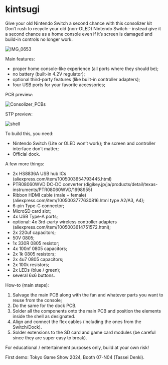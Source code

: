 # kintsugi
Give your old Nintendo Switch a second chance with this consolizer kit
Don’t rush to recycle your old (non-OLED) Nintendo Switch – instead give it a second chance as a home console even if it’s screen is damaged and build-in controls no longer work.

![IMG_0653](https://github.com/user-attachments/assets/82fea9e5-15eb-4b2d-83d4-98aeefe136bd)

Main features: 

- proper home console-like experience (all ports where they should be);
- no battery (built-in 4.2V regulator);
- optional third-party features (like built-in controller adapters);
- four USB ports for your favorite accessories;

PCB preview:

![Consolizer_PCBs](https://github.com/user-attachments/assets/bb2c03c1-daee-468e-9049-4bbaf2b244c6)

STP preview:

![shell](https://github.com/user-attachments/assets/144a75e5-5909-4014-9365-5de4c7f1e25f)

To build this, you need:
- Nintendo Switch (Lite or OLED won’t work); the screen and controller interface don’t matter;
- Official dock.

A few more things:
- 2x HS8836A USB hub ICs (aliexpress.com/item/1005003654793445.html)
- PTR08060WVD DC-DC converter (digikey.jp/ja/products/detail/texas-instruments/PTR08060WVD/1698955)
- Ribbon HDMI cable (male + female) (aliexpress.com/item/1005003777630816.html type A2/A3, A4);
- 6-pin Type-C connector;
- MicroSD card slot;
- 4x USB Type-A ports;
- optional: 4x 3rd-party wireless controller adapters (aliexpress.com/item/1005003614751572.html);
- 2x 220uf capacitors;
- 50V 0805;
- 1x 330R 0805 resistor;
- 4x 100nf 0805 capacitors; 
- 2x 1k 0805 resistors;
- 2x 4u7 0805 capacitors;
- 2x 100k resistors;
- 2x LEDs (blue / green);
- several 6x6 buttons.

How-to (main steps):

1. Salvage the main PCB along with the fan and whatever parts you want to reuse from the console;
2. Do the same for the dock PCB.
3. Solder all the components onto the main PCB and position the elements inside the shell as designated.
4. Align and connect the flex cables (including the ones from the Switch/Dock).
5. Solder extensions to the SD card and game card modules (be careful since they are super easy to break).

For educational / entertainment purposes only, build at your own risk!

First demo: Tokyo Game Show 2024, Booth 07-N04 (Tassei Denki). 
